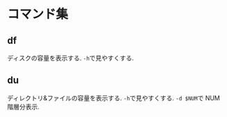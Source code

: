 # コマンド集

## df

ディスクの容量を表示する. `-h`で見やすくする.

## du

ディレクトリ&ファイルの容量を表示する. `-h`で見やすくする. `-d $NUM`で NUM 階層分表示.
